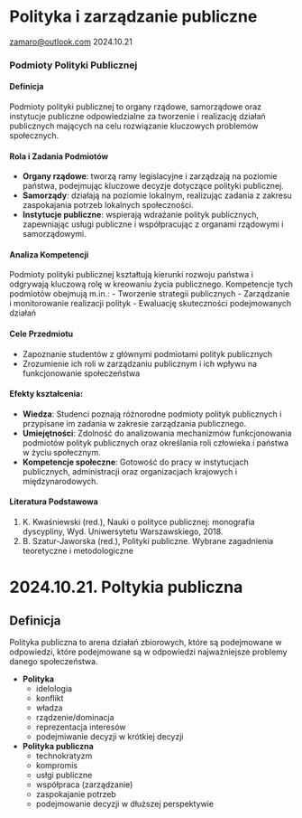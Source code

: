Polityka i zarządzanie publiczne
================
<zamaro@outlook.com>
2024.10.21

### Podmioty Polityki Publicznej

#### Definicja

Podmioty polityki publicznej to organy rządowe, samorządowe oraz
instytucje publiczne odpowiedzialne za tworzenie i realizację działań
publicznych mających na celu rozwiązanie kluczowych problemów
społecznych.

#### Rola i Zadania Podmiotów

- **Organy rządowe**: tworzą ramy legislacyjne i zarządzają na poziomie
  państwa, podejmując kluczowe decyzje dotyczące polityki publicznej.
- **Samorządy**: działają na poziomie lokalnym, realizując zadania z
  zakresu zaspokajania potrzeb lokalnych społeczności.
- **Instytucje publiczne**: wspierają wdrażanie polityk publicznych,
  zapewniając usługi publiczne i współpracując z organami rządowymi i
  samorządowymi.

#### Analiza Kompetencji

Podmioty polityki publicznej kształtują kierunki rozwoju państwa i
odgrywają kluczową rolę w kreowaniu życia publicznego. Kompetencje tych
podmiotów obejmują m.in.: - Tworzenie strategii publicznych -
Zarządzanie i monitorowanie realizacji polityk - Ewaluację skuteczności
podejmowanych działań

#### Cele Przedmiotu

- Zapoznanie studentów z głównymi podmiotami polityk publicznych
- Zrozumienie ich roli w zarządzaniu publicznym i ich wpływu na
  funkcjonowanie społeczeństwa

#### Efekty kształcenia:

- **Wiedza**: Studenci poznają różnorodne podmioty polityk publicznych i
  przypisane im zadania w zakresie zarządzania publicznego.
- **Umiejętności**: Zdolność do analizowania mechanizmów funkcjonowania
  podmiotów polityk publicznych oraz określania roli człowieka i państwa
  w życiu społecznym.
- **Kompetencje społeczne**: Gotowość do pracy w instytucjach
  publicznych, administracji oraz organizacjach krajowych i
  międzynarodowych.

#### Literatura Podstawowa

1.  K. Kwaśniewski (red.), Nauki o polityce publicznej: monografia
    dyscypliny, Wyd. Uniwersytetu Warszawskiego, 2018.
2.  B. Szatur-Jaworska (red.), Polityki publiczne. Wybrane zagadnienia
    teoretyczne i metodologiczne

# 2024.10.21. Poltykia publiczna

## Definicja

Polityka publiczna to arena działań zbiorowych, które są podejmowane w
odpowiedzi, które podejmowane są w odpowiedzi najważniejsze problemy
danego społeczeństwa.

- **Polityka**
  - idelologia
  - konflikt
  - władza
  - rządzenie/dominacja
  - reprezentacja interesów
  - podejmiwanie decyzji w krótkiej decyzji
- **Polityka publiczna**
  - technokratyzm
  - kompromis
  - usłgi publiczne
  - współpraca (zarządzanie)
  - zaspokajanie potrzeb
  - podejmowanie decyzji w dłuższej perspektywie
